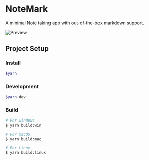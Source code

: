 # NoteMark

A minimal Note taking app with out-of-the-box markdown support.

![Preview](https://github.com/gionathas/NoteMark/assets/16454253/fcfff9dd-04a0-4b62-9cfb-db57ccd6f7aa)

## Project Setup

### Install

```bash
$yarn
```

### Development

```bash
$yarn dev
```

### Build

```bash
# For windows
$ yarn build:win

# For macOS
$ yarn build:mac

# For Linux
$ yarn build:linux
```

